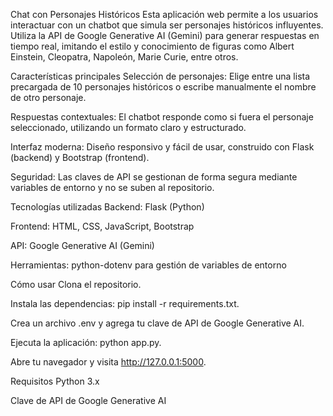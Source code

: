 Chat con Personajes Históricos
Esta aplicación web permite a los usuarios interactuar con un chatbot que simula ser personajes históricos influyentes. Utiliza la API de Google Generative AI (Gemini) para generar respuestas en tiempo real, imitando el estilo y conocimiento de figuras como Albert Einstein, Cleopatra, Napoleón, Marie Curie, entre otros.

Características principales
Selección de personajes: Elige entre una lista precargada de 10 personajes históricos o escribe manualmente el nombre de otro personaje.

Respuestas contextuales: El chatbot responde como si fuera el personaje seleccionado, utilizando un formato claro y estructurado.

Interfaz moderna: Diseño responsivo y fácil de usar, construido con Flask (backend) y Bootstrap (frontend).

Seguridad: Las claves de API se gestionan de forma segura mediante variables de entorno y no se suben al repositorio.

Tecnologías utilizadas
Backend: Flask (Python)

Frontend: HTML, CSS, JavaScript, Bootstrap

API: Google Generative AI (Gemini)

Herramientas: python-dotenv para gestión de variables de entorno

Cómo usar
Clona el repositorio.

Instala las dependencias: pip install -r requirements.txt.

Crea un archivo .env y agrega tu clave de API de Google Generative AI.

Ejecuta la aplicación: python app.py.

Abre tu navegador y visita http://127.0.0.1:5000.

Requisitos
Python 3.x

Clave de API de Google Generative AI
